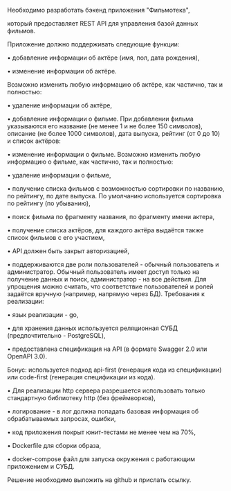 Необходимо разработать бэкенд приложения "Фильмотека", 

который предоставляет REST API для управления базой данных фильмов.


Приложение должно поддерживать следующие функции:

• добавление информации об актёре (имя, пол, дата рождения),

• изменение информации об актёре.

Возможно изменить любую информацию об актёре, как частично, так и полностью:

• удаление информации об актёре,

• добавление информации о фильме.
При добавлении фильма указываются его название (не менее 1 и не более 150 символов), описание (не более 1000 символов), дата выпуска, рейтинг (от 0 до 10) и список актёров:

• изменение информации о фильме.
Возможно изменить любую информацию о фильме, как частично, так и полностью:

• удаление информации о фильме,

• получение списка фильмов с возможностью сортировки по названию, по рейтингу, по дате выпуска. По умолчанию используется сортировка по рейтингу (по убыванию),

• поиск фильма по фрагменту названия, по фрагменту имени актера,

• получение списка актёров, для каждого актёра выдаётся также список фильмов с его участием,

• API должен быть закрыт авторизацией,

• поддерживаются две роли пользователей - обычный пользователь и администратор. Обычный пользователь имеет доступ только на получение данных и поиск, администратор - на все действия. Для упрощения можно считать, что соответствие пользователей и ролей задаётся вручную (например, напрямую через БД).
Требования к реализации:

• язык реализации - go,

• для хранения данных используется реляционная СУБД (предпочтительно - PostgreSQL),

• предоставлена спецификация на АРІ (в формате Swagger 2.0 или ОрепАРІ 3.0).

Бонус: используется подход api-first (генерация кода из спецификации) или code-first (генерация спецификации из кода).

• Для реализации http сервера разрешается использовать только стандартную библиотеку http (без фреймворков),

• логирование - в лог должна попадать базовая информация об обрабатываемых запросах, ошибки,

• код приложения покрыт юнит-тестами не менее чем на 70%,

• Dockerfile для сборки образа,

• docker-compose файл для запуска окружения с работающим приложением и СУБД.

Решение необходимо выложить на github и прислать ссылку.

